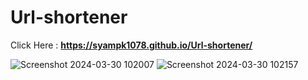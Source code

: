 # Url-shortener
Click Here : **https://syampk1078.github.io/Url-shortener/**

![Screenshot 2024-03-30 102007](https://github.com/Syampk1078/Url-shortener/assets/119304851/d7061e78-4979-471f-bfca-09259a2e10fd)
![Screenshot 2024-03-30 102157](https://github.com/Syampk1078/Url-shortener/assets/119304851/3975f005-4656-4ac8-8c8b-b47578898312)

